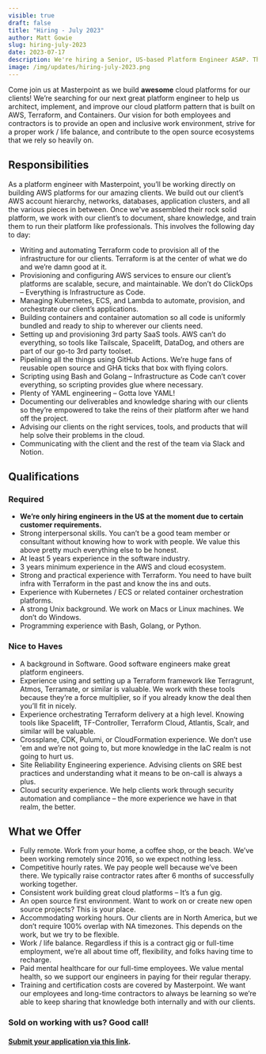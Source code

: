 ```yaml
---
visible: true
draft: false
title: "Hiring - July 2023"
author: Matt Gowie
slug: hiring-july-2023
date: 2023-07-17
description: We're hiring a Senior, US-based Platform Engineer ASAP. This is a full-time contract with option to grow into FTE if you're interested. Continue reading to learn more about the position!
image: /img/updates/hiring-july-2023.png
---
```


Come join us at Masterpoint as we build **awesome** cloud platforms for our clients! We’re searching for our next great platform engineer to help us architect, implement, and improve our cloud platform pattern that is built on AWS, Terraform, and Containers. Our vision for both employees and contractors is to provide an open and inclusive work environment, strive for a proper work / life balance, and contribute to the open source ecosystems that we rely so heavily on.

## Responsibilities

As a platform engineer with Masterpoint, you’ll be working directly on building AWS platforms for our amazing clients. We build out our client’s AWS account hierarchy, networks, databases, application clusters, and all the various pieces in between. Once we've assembled their rock solid platform, we work with our client’s to document, share knowledge, and train them to run their platform like professionals. This involves the following day to day:

- Writing and automating Terraform code to provision all of the infrastructure for our clients. Terraform is at the center of what we do and we’re damn good at it.
- Provisioning and configuring AWS services to ensure our client’s platforms are scalable, secure, and maintainable. We don’t do ClickOps – Everything is Infrastructure as Code.
- Managing Kubernetes, ECS, and Lambda to automate, provision, and orchestrate our client’s applications.
- Building containers and container automation so all code is uniformly bundled and ready to ship to wherever our clients need.
- Setting up and provisioning 3rd party SaaS tools. AWS can’t do everything, so tools like Tailscale, Spacelift, DataDog, and others are part of our go-to 3rd party toolset.
- Pipelining all the things using GitHub Actions. We’re huge fans of reusable open source and GHA ticks that box with flying colors.
- Scripting using Bash and Golang – Infrastructure as Code can’t cover everything, so scripting provides glue where necessary.
- Plenty of YAML engineering – Gotta love YAML!
- Documenting our deliverables and knowledge sharing with our clients so they’re empowered to take the reins of their platform after we hand off the project.
- Advising our clients on the right services, tools, and products that will help solve their problems in the cloud.
- Communicating with the client and the rest of the team via Slack and Notion.

## Qualifications

### Required

- **We’re only hiring engineers in the US at the moment due to certain customer requirements.**
- Strong interpersonal skills. You can’t be a good team member or consultant without knowing how to work with people. We value this above pretty much everything else to be honest.
- At least 5 years experience in the software industry.
- 3 years minimum experience in the AWS and cloud ecosystem.
- Strong and practical experience with Terraform. You need to have built infra with Terraform in the past and know the ins and outs.
- Experience with Kubernetes / ECS or related container orchestration platforms.
- A strong Unix background. We work on Macs or Linux machines. We don’t do Windows.
- Programming experience with Bash, Golang, or Python.

### Nice to Haves

- A background in Software. Good software engineers make great platform engineers.
- Experience using and setting up a Terraform framework like Terragrunt, Atmos, Terramate, or similar is valuable. We work with these tools because they’re a force multiplier, so if you already know the deal then you’ll fit in nicely.
- Experience orchestrating Terraform delivery at a high level. Knowing tools like Spacelift, TF-Controller, Terraform Cloud, Atlantis, Scalr, and similar will be valuable.
- Crossplane, CDK, Pulumi, or CloudFormation experience. We don’t use 'em and we’re not going to, but more knowledge in the IaC realm is not going to hurt us.
- Site Reliability Engineering experience. Advising clients on SRE best practices and understanding what it means to be on-call is always a plus.
- Cloud security experience. We help clients work through security automation and compliance – the more experience we have in that realm, the better.

## What we Offer

- Fully remote. Work from your home, a coffee shop, or the beach. We’ve been working remotely since 2016, so we expect nothing less.
- Competitive hourly rates. We pay people well because we’ve been there. We typically raise contractor rates after 6 months of successfully working together.
- Consistent work building great cloud platforms – It’s a fun gig.
- An open source first environment. Want to work on or create new open source projects? This is your place.
- Accommodating working hours. Our clients are in North America, but we don’t require 100% overlap with NA timezones. This depends on the work, but we try to be flexible.
- Work / life balance. Regardless if this is a contract gig or full-time employment, we’re all about time off, flexibility, and folks having time to recharge.
- Paid mental healthcare for our full-time employees. We value mental health, so we support our engineers in paying for their regular therapy.
- Training and certification costs are covered by Masterpoint. We want our employees and long-time contractors to always be learning so we’re able to keep sharing that knowledge both internally and with our clients.

### Sold on working with us? Good call!

#### [Submit your application via this link](https://forms.gle/BnF2pKoCusntv27k8).
